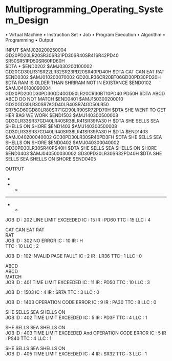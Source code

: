 # Multiprogramming_Operating_System_Design

• Virtual Machine
• Instruction Set
• Job 
• Program Execution
• Algorithm
• Programming
• Output

INPUT
$AMJ020200250004
GD20PD20LR20SR30SR31PD30SR40SR41SR42PD40
SR50SR51PD50SR60PD60H  
$DTA
*
$END0202
$AMJ030200100002
GD20GD30LR31SR22LR32SR23PD20SR40PD40H
$DTA
CAT CAN
    EAT RAT
$END0302
$AMJ010200070002
GD20LR36CR20BT06GD30PD30PD20H
$DTA
RAM  IS OLDER THAN  SHRIRAM
NOT IN EXISTANCE
$END0102
$AMJ040100090004
GD20PD20GD30PD30GD40GD50LR20CR30BT10PD40
PD50H
$DTA
ABCD
ABCD
DO NOT
MATCH
$END0401
$AMJ150300200010
GD20GD30LR30SR7AGD40LR40SR74GD50LR50
SR75GD60GD80LR80SR71GD90LR90SR72PD70H
$DTA
SHE WENT
 TO
GET
HER
BAG
WE
WORK
$END1503
$AMJ140300500008
GD30LR33SR37GD40LR40SR38LR41SR39PA30
H
$DTA
SHE SELLS   SEA SHELLS ON
SHORE
$END1403
$AMJ140300500008
GD30LR33SR37GD40LR40SR38LR41SR39PA30
H
$DTA
$END1403
$AMJ040200040002
GD30PD30LR30SR40PD3FH
$DTA
SHE SELLS   SEA SHELLS ON
SHORE
$END0402
$AMJ040300040002
GD30PD30LR30SR40PS40H
$DTA
SHE SELLS   SEA SHELLS ON
SHORE
$END0403
$AMJ040500030002
GD30PD30LR30SR32PD40H
$DTA
SHE SELLS   SEA SHELLS ON
SHORE
$END0405





OUTPUT


*                                       
*   *                                   
*   *   *                               
*   *                                   
JOB ID   :  202
 LINE LIMIT EXCEEDED
IC       :  15
IR       :  PD60
TTC      :  15
LLC      :  4


CAT CAN EAT RAT                         
RAT                                     
JOB ID   :  302
 NO ERROR
IC       :  10
IR       :  H   
TTC      :  10
LLC      :  2


JOB ID   :  102
 INVALID PAGE FAULT
IC       :  2
IR       :  LR36
TTC      :  1
LLC      :  0


ABCD                                    
ABCD                                    
MATCH                                   
JOB ID   :  401
 TIME LIMIT EXCEEDED
IC       :  11
IR       :  PD50
TTC      :  10
LLC      :  3


JOB ID   :  1503
IC       :  4
IR       :  SR7A
TTC      :  3
LLC      :  0


JOB ID   :  1403
 OPERATION CODE ERROR
IC       :  9
IR       :  PA30
TTC      :  8
LLC      :  0


SHE SELLS   SEA SHELLS ON               
JOB ID   :  402
 TIME LIMIT EXCEEDED 
IC       :  5
IR       :  PD3F
TTC      :  4
LLC      :  1


SHE SELLS   SEA SHELLS ON               
JOB ID   :  403
 TIME LIMIT EXCEEDED  And OPERATION CODE ERROR
IC       :  5
IR       :  PS40
TTC      :  4
LLC      :  1


SHE SELLS   SEA SHELLS ON               
JOB ID   :  405
 TIME LIMIT EXCEEDED
IC       :  4
IR       :  SR32
TTC      :  3
LLC      :  1

